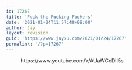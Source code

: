 ```yaml
---
id: 17267
title: 'Fuck the Fucking Fuckers'
date: '2021-01-24T11:57:48+08:00'
author: Jay
layout: revision
guid: 'https://www.jayxu.com/2021/01/24/17267'
permalink: '/?p=17267'
---
```


<!-- wp:embed {"url":"https://www.youtube.com/v/AUaWCcDlI5s","type":"rich","providerNameSlug":"嵌入处理程序","responsive":true,"className":"wp-embed-aspect-16-9 wp-has-aspect-ratio"} -->
<figure class="wp-block-embed is-type-rich is-provider-嵌入处理程序 wp-block-embed-嵌入处理程序 wp-embed-aspect-16-9 wp-has-aspect-ratio"><div class="wp-block-embed__wrapper">
https://www.youtube.com/v/AUaWCcDlI5s
</div></figure>
<!-- /wp:embed -->